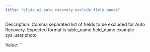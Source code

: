 ```yaml
---
title: "glide.ui.auto.recovery.exclude.field.names"
---
```


Description: Comma separated list of fields to be excluded for Auto Recovery. Expected format is table_name.field_name example sys_user.photo

Value: ``